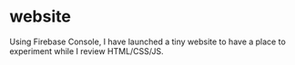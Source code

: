 # website
Using Firebase Console, I have launched a tiny website to have a place to experiment while I review HTML/CSS/JS.
